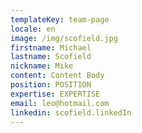 ```yaml
---
templateKey: team-page
locale: en
image: /img/scofield.jpg
firstname: Michael
lastname: Scofield
nickname: Mike
content: Content Body
position: POSITION
expertise: EXPERTISE
email: leo@hotmail.com
linkedin: scofield.linkedIn
---
```


